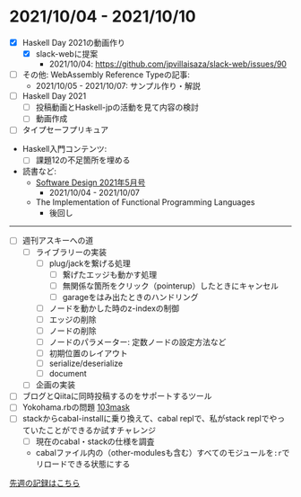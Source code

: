 # 2021/10/04 - 2021/10/10

- [x] Haskell Day 2021の動画作り
    - [x] slack-webに提案
        - 2021/10/04: <https://github.com/jpvillaisaza/slack-web/issues/90>
- [ ] その他: WebAssembly Reference Typeの記事:
    - 2021/10/05 - 2021/10/07: サンプル作り・解説
- [ ] Haskell Day 2021
    - [ ] 投稿動画とHaskell-jpの活動を見て内容の検討
    - [ ] 動画作成
- [ ] タイプセーフプリキュア
- Haskell入門コンテンツ:
    - [ ] 課題12の不足箇所を埋める
- 読書など:
    - [Software Design 2021年5月号](https://gihyo.jp/magazine/SD/archive/2021/202105)
        - 2021/10/04 - 2021/10/07
    - The Implementation of Functional Programming Languages
        - 後回し

------

- [ ] 週刊アスキーへの道
    - [ ] ライブラリーの実装
        - [ ] plug/jackを繋げる処理
            - [ ] 繋げたエッジも動かす処理
            - [ ] 無関係な箇所をクリック（pointerup）したときにキャンセル
            - [ ] garageをはみ出たときのハンドリング
        - [ ] ノードを動かした時のz-indexの制御
        - [ ] エッジの削除
        - [ ] ノードの削除
        - [ ] ノードのパラメーター: 定数ノードの設定方法など
        - [ ] 初期位置のレイアウト
        - [ ] serialize/deserialize
        - [ ] document
    - [ ] 企画の実装
- [ ] ブログとQiitaに同時投稿するのをサポートするツール
- [ ] Yokohama.rbの問題 [103mask](http://nabetani.sakura.ne.jp/yokohamarb/103mask/)
- [ ] stackからcabal-installに乗り換えて、cabal replで、私がstack replでやっていたことができるか試すチャレンジ
    - [ ] 現在のcabal・stackの仕様を調査
    - cabalファイル内の（other-modulesも含む）すべてのモジュールを`:r`でリロードできる状態にする

[先週の記録はこちら](https://github.com/igrep/daily-commits/blob/a75f585c5fcf4c184f49264cda2636edbe015531/yesterday.md)
